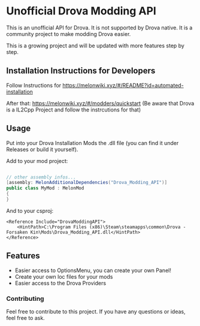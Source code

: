 # Unofficial Drova Modding API

This is an unofficial API for Drova. It is not supported by Drova native. It is a community project to make modding Drova easier.

This is a growing project and will be updated with more features step by step.

## Installation Instructions for Developers

Follow Instructions for https://melonwiki.xyz/#/README?id=automated-installation

After that: https://melonwiki.xyz/#/modders/quickstart (Be aware that Drova is a IL2Cpp Project and follow the instrcutions for that)

## Usage
Put into your Drova Installation Mods the .dll file (you can find it under Releases or build it yourself).

Add to your mod project:

```csharp

// other assembly infos...
[assembly: MelonAdditionalDependencies("Drova_Modding_API")]
public class MyMod : MelonMod
{
}
```

And to your csproj: 
```csproj
<Reference Include="DrovaModdingAPI">
	<HintPath>C:\Program Files (x86)\Steam\steamapps\common\Drova - Forsaken Kin\Mods\Drova_Modding_API.dll</HintPath>
</Reference>
```


## Features
- Easier access to OptionsMenu, you can create your own Panel!
- Create your own loc files for your mods
- Easier access to the Drova Providers

### Contributing
Feel free to contribute to this project. If you have any questions or ideas, feel free to ask.

